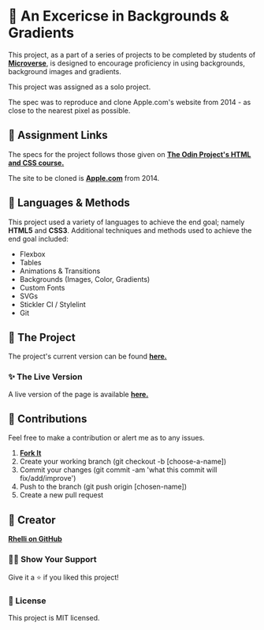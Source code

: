 # 📃 An Excericse in Backgrounds & Gradients
This project, as a part of a series of projects to be completed by students of [**Microverse**](https://www.microverse.org/ "Microverse.org"), is designed to encourage proficiency in using backgrounds, background images and gradients.

This project was assigned as a solo project.

The spec was to reproduce and clone Apple.com's website from 2014 - as close to the nearest pixel as possible.

## 🔗 Assignment Links
The specs for the project follows those given on [**The Odin Project's HTML and CSS course.**](https://www.theodinproject.com/courses/html5-and-css3/lessons/building-with-backgrounds-and-gradients)

The site to be cloned is [**Apple.com**](https://web.archive.org/web/20140301004610/http://www.apple.com/) from 2014.

## 📡 Languages & Methods
This project used a variety of languages to achieve the end goal; namely **HTML5** and **CSS3**. Additional techniques and methods used to achieve the end goal included:
  - Flexbox
  - Tables
  - Animations & Transitions
  - Backgrounds (Images, Color, Gradients)
  - Custom Fonts
  - SVGs
  - Stickler CI / Stylelint
  - Git

## 🚀 The Project
The project's current version can be found [**here.**](https://github.com/Rhelli/Apple-Clone/tree/development)

### ✨ The Live Version
A live version of the page is available [**here.**](https://raw.githack.com/Rhelli/Apple-Clone/development/index.html)


## 🤝 Contributions
Feel free to make a contribution or alert me as to any issues.

  1. [**Fork It**](https://github.com/Rhelli/Apple-Clone/tree/development/fork)
  2. Create your working branch (git checkout -b [choose-a-name])
  3. Commit your changes (git commit -am 'what this commit will fix/add/improve')
  4. Push to the branch (git push origin [chosen-name])
  5. Create a new pull request

## 🤖 Creator
[**Rhelli on GitHub**](https://github.com/Rhelli)

### 🙋‍♂ Show Your Support
Give it a ⭐️ if you liked this project!

### 📝 License
This project is MIT licensed.
